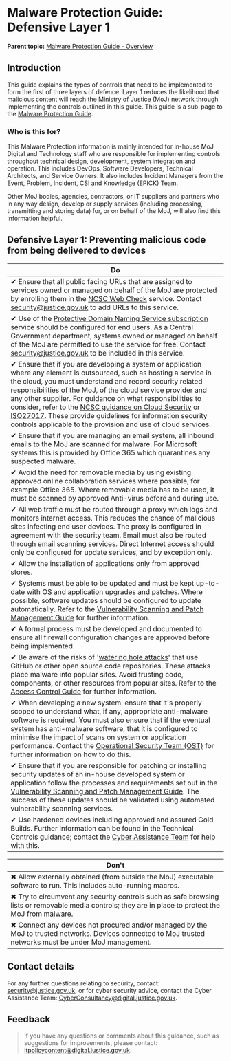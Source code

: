 # Malware Protection Guide: Defensive Layer 1

**Parent topic:** [Malware Protection Guide - Overview](malware-protection-guide-introduction.md)

## Introduction

This guide explains the types of controls that need to be implemented to form the first of three layers of defence. Layer 1 reduces the likelihood that malicious content will reach the Ministry of Justice \(MoJ\) network through implementing the controls outlined in this guide. This guide is a sub-page to the [Malware Protection Guide](malware-protection-guide-introduction.md).

### Who is this for?

This Malware Protection information is mainly intended for in-house MoJ Digital and Technology staff who are responsible for implementing controls throughout technical design, development, system integration and operation. This includes DevOps, Software Developers, Technical Architects, and Service Owners. It also includes Incident Managers from the Event, Problem, Incident, CSI and Knowledge \(EPICK\) Team.

Other MoJ bodies, agencies, contractors, or IT suppliers and partners who in any way design, develop or supply services \(including processing, transmitting and storing data\) for, or on behalf of the MoJ, will also find this information helpful.

## Defensive Layer 1: Preventing malicious code from being delivered to devices

|Do|
|--|
|✔ Ensure that all public facing URLs that are assigned to services owned or managed on behalf of the MoJ are protected by enrolling them in the [NCSC Web Check](https://www.ncsc.gov.uk/information/web-check) service. Contact [security@justice.gov.uk](mailto:security@justice.gov.uk) to add URLs to this service.|
|✔ Use of the [Protective Domain Naming Service subscription](public-sector-dns.md) service should be configured for end users. As a Central Government department, systems owned or managed on behalf of the MoJ are permitted to use the service for free. Contact [security@justice.gov.uk](mailto:security@justice.gov.uk) to be included in this service.|
|✔ Ensure that if you are developing a system or application where any element is outsourced, such as hosting a service in the cloud, you must understand and record security related responsibilities of the MoJ, of the cloud service provider and any other supplier. For guidance on what responsibilities to consider, refer to the [NCSC guidance on Cloud Security](https://www.ncsc.gov.uk/collection/cloud-security) or [ISO27017](https://www.iso.org/standard/43757.html). These provide guidelines for information security controls applicable to the provision and use of cloud services.|
|✔ Ensure that if you are managing an email system, all inbound emails to the MoJ are scanned for malware. For Microsoft systems this is provided by Office 365 which quarantines any suspected malware.|
|✔ Avoid the need for removable media by using existing approved online collaboration services where possible, for example Office 365. Where removable media has to be used, it must be scanned by approved Anti-virus before and during use.|
|✔ All web traffic must be routed through a proxy which logs and monitors internet access. This reduces the chance of malicious sites infecting end user devices. The proxy is configured in agreement with the security team. Email must also be routed through email scanning services. Direct Internet access should only be configured for update services, and by exception only.|
|✔ Allow the installation of applications only from approved stores.|
|✔ Systems must be able to be updated and must be kept up-to-date with OS and application upgrades and patches. Where possible, software updates should be configured to update automatically. Refer to the [Vulnerability Scanning and Patch Management Guide](vulnerability-scanning-and-patch-management-guide.md) for further information.|
|✔ A formal process must be developed and documented to ensure all firewall configuration changes are approved before being implemented.|
|✔ Be aware of the risks of '[watering hole attacks](https://en.wikipedia.org/wiki/Watering_hole_attack)' that use GitHub or other open source code repositories. These attacks place malware into popular sites. Avoid trusting code, components, or other resources from popular sites. Refer to the [Access Control Guide](access-control-guide.md) for further information.|
|✔ When developing a new system. ensure that it's properly scoped to understand what, if any, appropriate anti-malware software is required. You must also ensure that if the eventual system has anti-malware software, that it is configured to minimise the impact of scans on system or application performance. Contact the [Operational Security Team \(OST\)](#contact-details) for further information on how to do this.|
|✔ Ensure that if you are responsible for patching or installing security updates of an in-house developed system or application follow the processes and requirements set out in the [Vulnerability Scanning and Patch Management Guide](vulnerability-scanning-and-patch-management-guide.md). The success of these updates should be validated using automated vulnerability scanning services.|
|✔ Use hardened devices including approved and assured Gold Builds. Further information can be found in the Technical Controls guidance; contact the [Cyber Assistance Team](#contact-details) for help with this.|

|Don't|
|-----|
|✖ Allow externally obtained \(from outside the MoJ\) executable software to run. This includes auto-running macros.|
|✖ Try to circumvent any security controls such as safe browsing lists or removable media controls; they are in place to protect the MoJ from malware.|
|✖ Connect any devices not procured and/or managed by the MoJ to trusted networks. Devices connected to MoJ trusted networks must be under MoJ management.|

## Contact details

For any further questions relating to security, contact: [security@justice.gov.uk](mailto:security@justice.gov.uk), or for cyber security advice, contact the Cyber Assistance Team: [CyberConsultancy@digital.justice.gov.uk](mailto:CyberConsultancy@digital.justice.gov.uk).

## Feedback

> If you have any questions or comments about this guidance, such as suggestions for improvements, please contact: [itpolicycontent@digital.justice.gov.uk](mailto:itpolicycontent@digital.justice.gov.uk).

